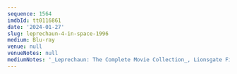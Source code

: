 ```yaml
---
sequence: 1564
imdbId: tt0116861
date: '2024-01-27'
slug: leprechaun-4-in-space-1996
medium: Blu-ray
venue: null
venueNotes: null
mediumNotes: '_Leprechaun: The Complete Movie Collection_, Lionsgate Films, 2014'
---
```


